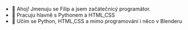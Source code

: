 - 👋 Ahoj! Jmenuju se Filip a jsem začátečnicý programátor.
- 👀 Pracuju hlavně s Pythonem a HTML,CSS
- 🌱 Učím se Python, HTML,CSS a mimo programování i něco v Blenderu

